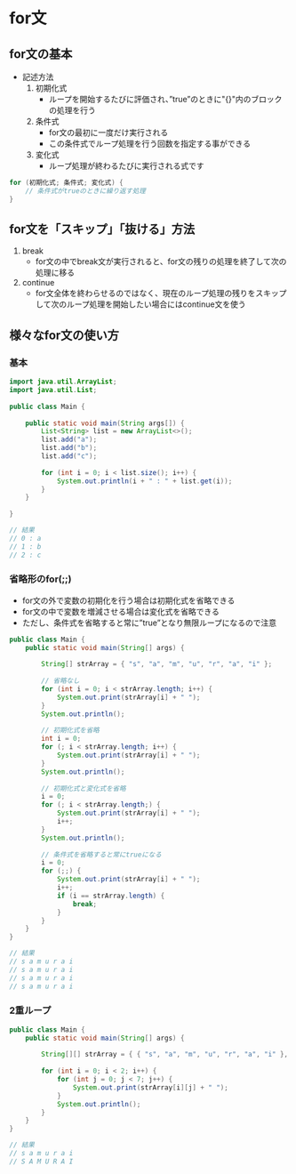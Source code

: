 # for文
## for文の基本
- 記述方法
  1. 初期化式
      - ループを開始するたびに評価され、”true”のときに"{}"内のブロックの処理を行う
  2. 条件式
      - for文の最初に一度だけ実行される
      - この条件式でループ処理を行う回数を指定する事ができる
  3. 変化式
      - ループ処理が終わるたびに実行される式です

```java
for (初期化式; 条件式; 変化式) {
    // 条件式がtrueのときに繰り返す処理
}
```
## for文を「スキップ」「抜ける」方法
1. break
    - for文の中でbreak文が実行されると、for文の残りの処理を終了して次の処理に移る
2. continue
    - for文全体を終わらせるのではなく、現在のループ処理の残りをスキップして次のループ処理を開始したい場合にはcontinue文を使う


## 様々なfor文の使い方
### 基本
```java
import java.util.ArrayList;
import java.util.List;
 
public class Main {
    
    public static void main(String args[]) {
        List<String> list = new ArrayList<>();
        list.add("a");
        list.add("b");
        list.add("c");
     
        for (int i = 0; i < list.size(); i++) {
            System.out.println(i + " : " + list.get(i));
        }
    }
    
}

// 結果
// 0 : a
// 1 : b
// 2 : c
```

### 省略形のfor(;;)
- for文の外で変数の初期化を行う場合は初期化式を省略できる
- for文の中で変数を増減させる場合は変化式を省略できる
- ただし、条件式を省略すると常に”true”となり無限ループになるので注意
```java
public class Main {
    public static void main(String[] args) {
 
        String[] strArray = { "s", "a", "m", "u", "r", "a", "i" };
 
        // 省略なし
        for (int i = 0; i < strArray.length; i++) {
            System.out.print(strArray[i] + " ");
        }
        System.out.println();
 
        // 初期化式を省略
        int i = 0;
        for (; i < strArray.length; i++) {
            System.out.print(strArray[i] + " ");
        }
        System.out.println();
 
        // 初期化式と変化式を省略
        i = 0;
        for (; i < strArray.length;) {
            System.out.print(strArray[i] + " ");
            i++;
        }
        System.out.println();
 
        // 条件式を省略すると常にtrueになる
        i = 0;
        for (;;) {
            System.out.print(strArray[i] + " ");
            i++;
            if (i == strArray.length) {
                break;
            }
        }
    }
}

// 結果
// s a m u r a i 
// s a m u r a i 
// s a m u r a i 
// s a m u r a i
```

### 2重ループ
```java
public class Main {
    public static void main(String[] args) {
 
        String[][] strArray = { { "s", "a", "m", "u", "r", "a", "i" }, { "S", "A", "M", "U", "R", "A", "I" } };
 
        for (int i = 0; i < 2; i++) {
            for (int j = 0; j < 7; j++) {
                System.out.print(strArray[i][j] + " ");
            }
            System.out.println();
        }
    }
}

// 結果
// s a m u r a i 
// S A M U R A I
```
